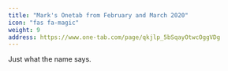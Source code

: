 ```yaml
---
title: "Mark's Onetab from February and March 2020"
icon: "fas fa-magic"
weight: 9
address: https://www.one-tab.com/page/qkjlp_5bSqayOtwcOggVDg
---
```

Just what the name says.

